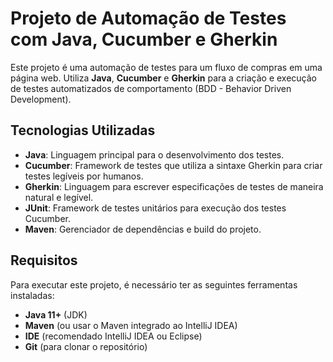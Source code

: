 # Projeto de Automação de Testes com Java, Cucumber e Gherkin

Este projeto é uma automação de testes para um fluxo de compras em uma página web. Utiliza **Java**, **Cucumber** e **Gherkin** para a criação e execução de testes automatizados de comportamento (BDD - Behavior Driven Development).

## Tecnologias Utilizadas

- **Java**: Linguagem principal para o desenvolvimento dos testes.
- **Cucumber**: Framework de testes que utiliza a sintaxe Gherkin para criar testes legíveis por humanos.
- **Gherkin**: Linguagem para escrever especificações de testes de maneira natural e legível.
- **JUnit**: Framework de testes unitários para execução dos testes Cucumber.
- **Maven**: Gerenciador de dependências e build do projeto.

## Requisitos

Para executar este projeto, é necessário ter as seguintes ferramentas instaladas:

- **Java 11+** (JDK)
- **Maven** (ou usar o Maven integrado ao IntelliJ IDEA)
- **IDE** (recomendado IntelliJ IDEA ou Eclipse)
- **Git** (para clonar o repositório)
